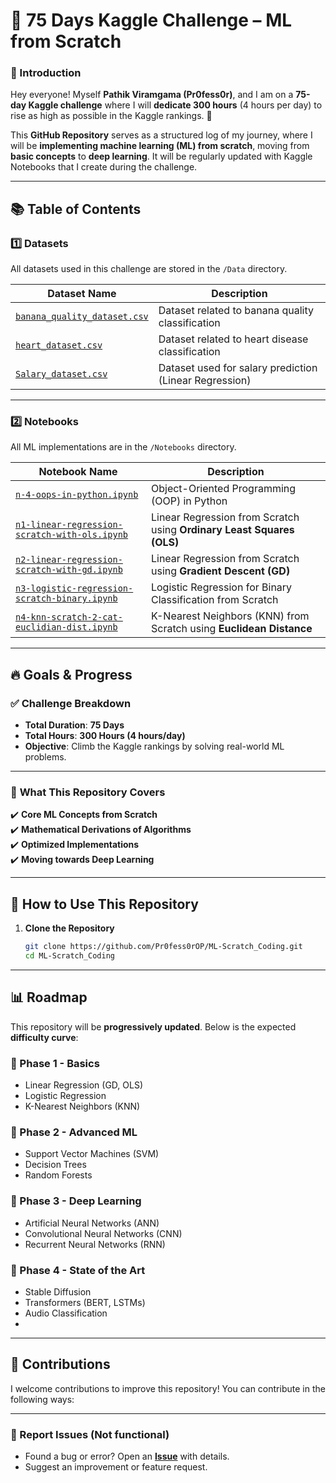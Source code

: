 # 🚀 75 Days Kaggle Challenge – ML from Scratch

### 📌 Introduction
Hey everyone! Myself **Pathik Viramgama (Pr0fess0r)**, and I am on a **75-day Kaggle challenge** where I will **dedicate 300 hours** (4 hours per day) to rise as high as possible in the Kaggle rankings. 🚀 

This **GitHub Repository** serves as a structured log of my journey, where I will be **implementing machine learning (ML) from scratch**, moving from **basic concepts** to **deep learning**. It will be regularly updated with Kaggle Notebooks that I create during the challenge.

---

## 📚 Table of Contents

### **1️⃣ Datasets**
All datasets used in this challenge are stored in the `/Data` directory.

| Dataset Name | Description |
|-------------|-------------|
| [`banana_quality_dataset.csv`](Data/banana_quality_dataset.csv) | Dataset related to banana quality classification |
| [`heart_dataset.csv`](Data/heart_dataset.csv) | Dataset related to heart disease classification |
| [`Salary_dataset.csv`](Data/Salary_dataset.csv) | Dataset used for salary prediction (Linear Regression) |

---

### **2️⃣ Notebooks**
All ML implementations are in the `/Notebooks` directory.

| Notebook Name | Description |
|--------------|-------------|
| [`n-4-oops-in-python.ipynb`](Notebooks/n-4-oops-in-python.ipynb) | Object-Oriented Programming (OOP) in Python |
| [`n1-linear-regression-scratch-with-ols.ipynb`](Notebooks/n1-linear-regression-scratch-with-ols.ipynb) | Linear Regression from Scratch using **Ordinary Least Squares (OLS)** |
| [`n2-linear-regression-scratch-with-gd.ipynb`](Notebooks/n2-linear-regression-scratch-with-gd.ipynb) | Linear Regression from Scratch using **Gradient Descent (GD)** |
| [`n3-logistic-regression-scratch-binary.ipynb`](Notebooks/n3-logistic-regression-scratch-binary.ipynb) | Logistic Regression for Binary Classification from Scratch |
| [`n4-knn-scratch-2-cat-euclidian-dist.ipynb`](Notebooks/n4-knn-scratch-2-cat-euclidian-dist.ipynb) | K-Nearest Neighbors (KNN) from Scratch using **Euclidean Distance** |

---

## 🔥 Goals & Progress
### ✅ **Challenge Breakdown**
- **Total Duration**: **75 Days**
- **Total Hours**: **300 Hours (4 hours/day)**
- **Objective**: Climb the Kaggle rankings by solving real-world ML problems.

---

### 📌 **What This Repository Covers**
✔️ **Core ML Concepts from Scratch**  
✔️ **Mathematical Derivations of Algorithms**  
✔️ **Optimized Implementations**  
✔️ **Moving towards Deep Learning**  

---

## 📌 How to Use This Repository
1. **Clone the Repository**
   ```sh
   git clone https://github.com/Pr0fess0rOP/ML-Scratch_Coding.git
   cd ML-Scratch_Coding

---

## 📊 Roadmap

This repository will be **progressively updated**. Below is the expected **difficulty curve**:

### **📌 Phase 1 - Basics**
- Linear Regression (GD, OLS)
- Logistic Regression
- K-Nearest Neighbors (KNN)

### **📌 Phase 2 - Advanced ML**
- Support Vector Machines (SVM)
- Decision Trees
- Random Forests

### **📌 Phase 3 - Deep Learning**
- Artificial Neural Networks (ANN)
- Convolutional Neural Networks (CNN)
- Recurrent Neural Networks (RNN)

### **📌 Phase 4 - State of the Art**
- Stable Diffusion
- Transformers (BERT, LSTMs)
- Audio Classification
- 
---

## 🤝 Contributions

I welcome contributions to improve this repository! You can contribute in the following ways:

---

### 🔹 Report Issues (Not functional)  
- Found a bug or error? Open an **[Issue](https://github.com/ML-Scratch-Coding/issues)** with details.  
- Suggest an improvement or feature request.

